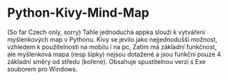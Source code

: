 # Python-Kivy-Mind-Map
(So far Czech only, sorry) Tahle jednoduchá appka slouží k vytváření myšlenkových map v Pythonu. Kivy se jevilo jako nejjednodušší možnost, vzhledem k použitelnosti na mobilu i na pc, Zatím má základní funkčnost, ale myšlenková mapa (resp šipky) nejsou dotažené a jsou funkční pouze 4 základní směry od středu (kořene). Obsahuje spustitelnou verzi s Exe souborem pro Windows.

